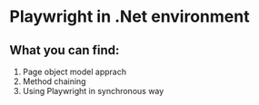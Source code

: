 # Playwright in .Net environment

## What you can find:
1) Page object model apprach
2) Method chaining
3) Using Playwright in synchronous way
